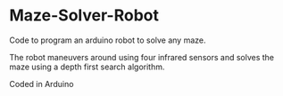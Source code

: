 # Maze-Solver-Robot
Code to program an arduino robot to solve any maze.

The robot maneuvers around using four infrared sensors and solves the maze using a depth first search algorithm. 

Coded in Arduino
